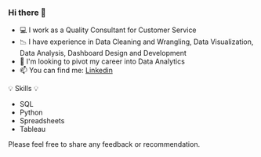 ### Hi there 👋

- :computer: I work as a Quality Consultant for Customer Service
- :chart_with_downwards_trend: I have experience in Data Cleaning and Wrangling, Data Visualization, Data Analysis, Dashboard Design and Development
- :eyes: I'm looking to pivot my career into Data Analytics
- :mailbox: You can find me: [Linkedin](https://www.linkedin.com/in/elaineacabatorres/)


:bulb: Skills :bulb:
* SQL
* Python
* Spreadsheets
* Tableau 

Please feel free to share any feedback or recommendation.
<!--
**hielaine4/hielaine4** is a ✨ _special_ ✨ repository because its `README.md` (this file) appears on your GitHub profile.

-->

